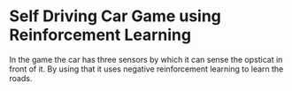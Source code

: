 # Self Driving Car Game using Reinforcement Learning



In the game the car has three sensors by which it can sense the opsticat in front of it. By using that it uses negative reinforcement learning to learn the roads.

